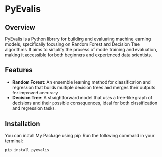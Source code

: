 # PyEvalis

## Overview

PyEvalis is a Python library for building and evaluating machine learning models, specifically focusing on Random Forest and Decision Tree algorithms. It aims to simplify the process of model training and evaluation, making it accessible for both beginners and experienced data scientists.

## Features

- **Random Forest**: An ensemble learning method for classification and regression that builds multiple decision trees and merges their outputs for improved accuracy.
- **Decision Tree**: A straightforward model that uses a tree-like graph of decisions and their possible consequences, ideal for both classification and regression tasks.

## Installation

You can install My Package using pip. Run the following command in your terminal:

```bash
pip install pyevalis
